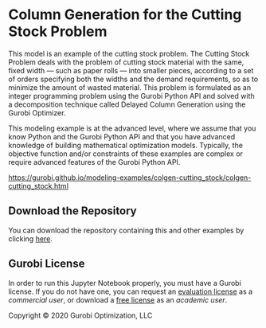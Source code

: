 # Column Generation for the Cutting Stock Problem

This model is an example of the cutting stock problem. The Cutting Stock Problem deals with the problem of cutting 
stock material with the same, fixed width — such as paper rolls — into smaller pieces, according to a set of orders 
specifying both the widths and the demand requirements, so as to minimize the amount of wasted material. 
This problem is formulated as an integer programming problem using the Gurobi Python API and solved with a
decomposition technique called Delayed Column Generation using the Gurobi Optimizer.

This modeling example is at the advanced level, where we assume that you know Python and the Gurobi Python API and 
that you have advanced knowledge of building mathematical optimization models. Typically, the objective function 
and/or constraints of these examples are complex or require advanced features of the Gurobi Python API.

https://gurobi.github.io/modeling-examples/colgen-cutting_stock/colgen-cutting_stock.html

## Download the Repository

You can download the repository containing this and other examples 
by clicking [here](https://github.com/Gurobi/modeling-examples/archive/master.zip). 

## Gurobi License


In order to run this Jupyter Notebook properly, you must have a Gurobi license. If you do not have one, you can request 
an 
[evaluation license](https://www.gurobi.com/downloads/request-an-evaluation-license/?utm_source=3PW&utm_medium=OT&utm_campaign=WW-MU-OGS-OR-O_LEA-PR_NO-Q3_FY20_WW_JPME_standard-pooling_COM_EVAL_GITHUB_&utm_term=standard-pooling-problem&utm_content=C_JPM) 
as a *commercial user*, or download a 
[free license](https://www.gurobi.com/academia/academic-program-and-licenses/?utm_source=3PW&utm_medium=OT&utm_campaign=WW-MU-OGS-OR-O_LEA-PR_NO-Q3_FY20_WW_JPME_standard-pooling_ACADEMIC_EVAL_GITHUB_&utm_term=standard-pooling-problem&utm_content=C_JPM) 
as an *academic user*.

Copyright © 2020 Gurobi Optimization, LLC
